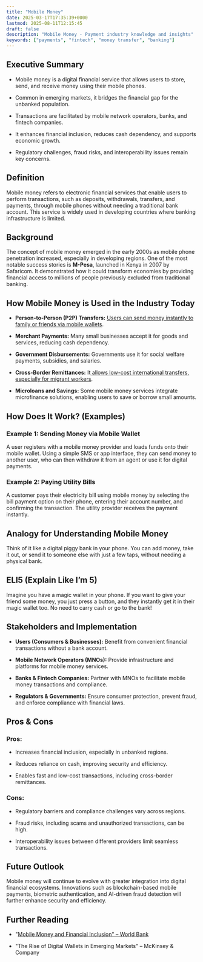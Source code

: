 ```yaml
---
title: "Mobile Money"
date: 2025-03-17T17:35:39+0000
lastmod: 2025-08-11T12:15:45
draft: false
description: "Mobile Money - Payment industry knowledge and insights"
keywords: ["payments", "fintech", "money transfer", "banking"]
---
```


## Executive Summary

- Mobile money is a digital financial service that allows users to store, send, and receive money using their mobile phones.

- Common in emerging markets, it bridges the financial gap for the unbanked population.

- Transactions are facilitated by mobile network operators, banks, and fintech companies.

- It enhances financial inclusion, reduces cash dependency, and supports economic growth.

- Regulatory challenges, fraud risks, and interoperability issues remain key concerns.

## Definition

Mobile money refers to electronic financial services that enable users to perform transactions, such as deposits, withdrawals, transfers, and payments, through mobile phones without needing a traditional bank account. This service is widely used in developing countries where banking infrastructure is limited.

## Background

The concept of mobile money emerged in the early 2000s as mobile phone penetration increased, especially in developing regions. One of the most notable success stories is **M-Pesa**, launched in Kenya in 2007 by Safaricom. It demonstrated how it could transform economies by providing financial access to millions of people previously excluded from traditional banking.

## How Mobile Money is Used in the Industry Today

- **Person-to-Person (P2P) Transfers:** [Users can send money instantly to family or friends via mobile wallets](https://faisalkhanllc.xyz/resources/payments-wiki/p/person-to-person-p2p/).

- **Merchant Payments:** Many small businesses accept it for goods and services, reducing cash dependency.

- **Government Disbursements:** Governments use it for social welfare payments, subsidies, and salaries.

- **Cross-Border Remittances:** It[ allows low-cost international transfers, especially for migrant workers](https://faisalkhanllc.xyz/resources/payments-wiki/c/cross-border-money-transfer/).

- **Microloans and Savings:** Some mobile money services integrate microfinance solutions, enabling users to save or borrow small amounts.

## How Does It Work? (Examples)

### Example 1: Sending Money via Mobile Wallet

A user registers with a mobile money provider and loads funds onto their mobile wallet. Using a simple SMS or app interface, they can send money to another user, who can then withdraw it from an agent or use it for digital payments.

### Example 2: Paying Utility Bills

A customer pays their electricity bill using mobile money by selecting the bill payment option on their phone, entering their account number, and confirming the transaction. The utility provider receives the payment instantly.

## Analogy for Understanding Mobile Money

Think of it like a digital piggy bank in your phone. You can add money, take it out, or send it to someone else with just a few taps, without needing a physical bank.

## ELI5 (Explain Like I’m 5)

Imagine you have a magic wallet in your phone. If you want to give your friend some money, you just press a button, and they instantly get it in their magic wallet too. No need to carry cash or go to the bank!

## Stakeholders and Implementation

- **Users (Consumers & Businesses):** Benefit from convenient financial transactions without a bank account.

- **Mobile Network Operators (MNOs):** Provide infrastructure and platforms for mobile money services.

- **Banks & Fintech Companies:** Partner with MNOs to facilitate mobile money transactions and compliance.

- **Regulators & Governments:** Ensure consumer protection, prevent fraud, and enforce compliance with financial laws.

## Pros & Cons

### Pros:

- Increases financial inclusion, especially in unbanked regions.

- Reduces reliance on cash, improving security and efficiency.

- Enables fast and low-cost transactions, including cross-border remittances.

### Cons:

- Regulatory barriers and compliance challenges vary across regions.

- Fraud risks, including scams and unauthorized transactions, can be high.

- Interoperability issues between different providers limit seamless transactions.

## Future Outlook

Mobile money will continue to evolve with greater integration into digital financial ecosystems. Innovations such as blockchain-based mobile payments, biometric authentication, and AI-driven fraud detection will further enhance security and efficiency.

## Further Reading

- "[Mobile Money and Financial Inclusion" – World Bank](https://www.worldbank.org/ext/en/home)

- "The Rise of Digital Wallets in Emerging Markets" – McKinsey & Company

##